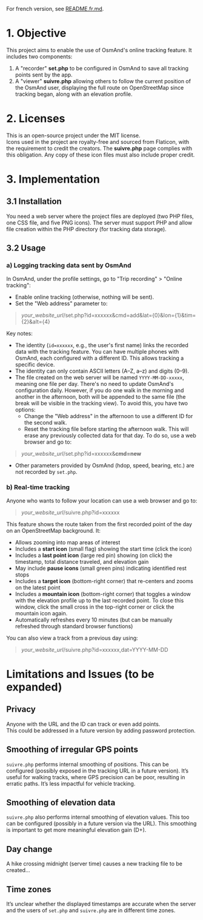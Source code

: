 For french version, see [README.fr.md](README.fr.md).
# 1. Objective  
This project aims to enable the use of OsmAnd's online tracking feature. It includes two components:  
1. A "recorder" **set.php** to be configured in OsmAnd to save all tracking points sent by the app.  
2. A "viewer" **suivre.php** allowing others to follow the current position of the OsmAnd user, displaying the full route on OpenStreetMap since tracking began, along with an elevation profile.  

# 2. Licenses  
This is an open-source project under the MIT license.  
Icons used in the project are royalty-free and sourced from Flaticon, with the requirement to credit the creators. The **suivre.php** page complies with this obligation. Any copy of these icon files must also include proper credit.  

# 3. Implementation  
## 3.1 Installation  
You need a web server where the project files are deployed (two PHP files, one CSS file, and five PNG icons). The server must support PHP and allow file creation within the PHP directory (for tracking data storage).  

## 3.2 Usage  

### a) Logging tracking data sent by OsmAnd  
In OsmAnd, under the profile settings, go to "Trip recording" > "Online tracking":  

* Enable online tracking (otherwise, nothing will be sent).  
* Set the "Web address" parameter to:  
> *your_website_url*/set.php?id=xxxxxx&cmd=add&lat={0}&lon={1}&tim={2}&alt={4}

Key notes:  

* The identity (`id=xxxxxx`, e.g., the user's first name) links the recorded data with the tracking feature. You can have multiple phones with OsmAnd, each configured with a different ID. This allows tracking a specific device.
* The identity can only contain ASCII letters (A–Z, a–z) and digits (0–9).
* The file created on the web server will be named `YYYY-MM-DD-xxxxx`, meaning one file per day. There's no need to update OsmAnd's configuration daily. However, if you do one walk in the morning and another in the afternoon, both will be appended to the same file (the break will be visible in the tracking view). To avoid this, you have two options:
    * Change the "Web address" in the afternoon to use a different ID for the second walk.
    * Reset the tracking file before starting the afternoon walk. This will erase any previously collected data for that day. To do so, use a web browser and go to:
> *your_website_url*/set.php?id=xxxxxx&**cmd=new**

* Other parameters provided by OsmAnd (hdop, speed, bearing, etc.) are not recorded by `set.php`.

### b) Real-time tracking  
Anyone who wants to follow your location can use a web browser and go to:  
> *your_website_url*/suivre.php?id=xxxxxx

This feature shows the route taken from the first recorded point of the day on an OpenStreetMap background. It:  

* Allows zooming into map areas of interest  
* Includes a **start icon** (small flag) showing the start time (click the icon)  
* Includes a **last point icon** (large red pin) showing (on click) the timestamp, total distance traveled, and elevation gain  
* May include **pause icons** (small green pins) indicating identified rest stops  
* Includes a **target icon** (bottom-right corner) that re-centers and zooms on the latest point  
* Includes a **mountain icon** (bottom-right corner) that toggles a window with the elevation profile up to the last recorded point. To close this window, click the small cross in the top-right corner or click the mountain icon again.  
* Automatically refreshes every 10 minutes (but can be manually refreshed through standard browser functions)

You can also view a track from a previous day using:  
> *your_website_url*/suivre.php?id=xxxxxx,dat=YYYY-MM-DD  

# Limitations and Issues (to be expanded)  

## Privacy  
Anyone with the URL and the ID can track or even add points.  
This could be addressed in a future version by adding password protection.  

## Smoothing of irregular GPS points  
`suivre.php` performs internal smoothing of positions. This can be configured (possibly exposed in the tracking URL in a future version). It’s useful for walking tracks, where GPS precision can be poor, resulting in erratic paths. It’s less impactful for vehicle tracking.  

## Smoothing of elevation data  
`suivre.php` also performs internal smoothing of elevation values. This too can be configured (possibly in a future version via the URL). This smoothing is important to get more meaningful elevation gain (D+).  

## Day change  
A hike crossing midnight (server time) causes a new tracking file to be created...  

## Time zones  
It’s unclear whether the displayed timestamps are accurate when the server and the users of `set.php` and `suivre.php` are in different time zones.

